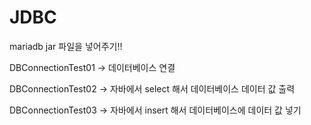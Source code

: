 # JDBC

mariadb jar 파일을 넣어주기!!

 DBConnectionTest01 -> 데이터베이스 연결 
 
 DBConnectionTest02 -> 자바에서 select 해서 데이터베이스 데이터 값 출력  
 
 DBConnectionTest03 -> 자바에서 insert 해서 데이터베이스에 데이터 값 넣기  

